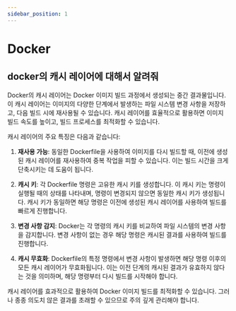 ```yaml
---
sidebar_position: 1
---
```


# Docker 


## docker의 캐시 레이어에 대해서 알려줘

Docker의 캐시 레이어는 Docker 이미지 빌드 과정에서 생성되는 중간 결과물입니다. 이 캐시 레이어는 이미지의 다양한 단계에서 발생하는 파일 시스템 변경 사항을 저장하고, 다음 빌드 시에 재사용될 수 있습니다. 캐시 레이어를 효율적으로 활용하면 이미지 빌드 속도를 높이고, 빌드 프로세스를 최적화할 수 있습니다.

캐시 레이어의 주요 특징은 다음과 같습니다:

1. **재사용 가능**: 동일한 Dockerfile을 사용하여 이미지를 다시 빌드할 때, 이전에 생성된 캐시 레이어를 재사용하여 중복 작업을 피할 수 있습니다. 이는 빌드 시간을 크게 단축시키는 데 도움이 됩니다.

2. **캐시 키**: 각 Dockerfile 명령은 고유한 캐시 키를 생성합니다. 이 캐시 키는 명령이 실행될 때의 상태를 나타내며, 명령이 변경되지 않으면 동일한 캐시 키가 생성됩니다. 캐시 키가 동일하면 해당 명령은 이전에 생성된 캐시 레이어를 사용하여 빌드를 빠르게 진행합니다.

3. **변경 사항 감지**: Docker는 각 명령의 캐시 키를 비교하여 파일 시스템의 변경 사항을 감지합니다. 변경 사항이 없는 경우 해당 명령은 캐시된 결과를 사용하여 빌드를 진행합니다.

4. **캐시 무효화**: Dockerfile의 특정 명령에서 변경 사항이 발생하면 해당 명령 이후의 모든 캐시 레이어가 무효화됩니다. 이는 이전 단계의 캐시된 결과가 유효하지 않다는 것을 의미하며, 해당 명령부터 다시 빌드를 시작해야 합니다.

캐시 레이어를 효과적으로 활용하여 Docker 이미지 빌드를 최적화할 수 있습니다. 그러나 종종 의도치 않은 결과를 초래할 수 있으므로 주의 깊게 관리해야 합니다.